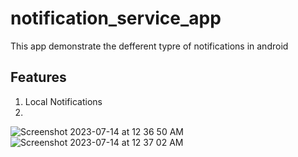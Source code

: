 # notification_service_app

This app demonstrate the defferent typre of notifications in android

## Features

1. Local Notifications
2. 
![Screenshot 2023-07-14 at 12 36 50 AM](https://github.com/janaka120/notification_service_app/assets/10891893/339dc03b-c9c8-43bf-89f3-b4e25a1c882b)
![Screenshot 2023-07-14 at 12 37 02 AM](https://github.com/janaka120/notification_service_app/assets/10891893/716859fe-96ee-4efd-869d-710c05e1ba7d)

